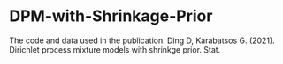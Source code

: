 # DPM-with-Shrinkage-Prior
The code and data used in the publication.
Ding D, Karabatsos G. (2021). Dirichlet process mixture models with shrinkge prior. Stat.
